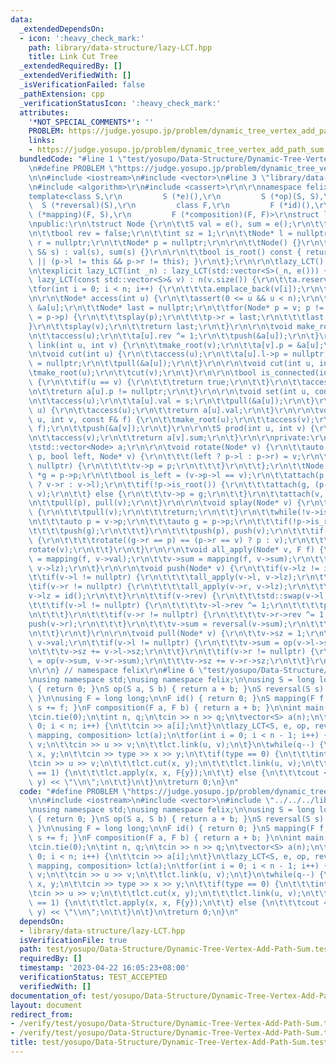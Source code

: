 ```yaml
---
data:
  _extendedDependsOn:
  - icon: ':heavy_check_mark:'
    path: library/data-structure/lazy-LCT.hpp
    title: Link Cut Tree
  _extendedRequiredBy: []
  _extendedVerifiedWith: []
  _isVerificationFailed: false
  _pathExtension: cpp
  _verificationStatusIcon: ':heavy_check_mark:'
  attributes:
    '*NOT_SPECIAL_COMMENTS*': ''
    PROBLEM: https://judge.yosupo.jp/problem/dynamic_tree_vertex_add_path_sum
    links:
    - https://judge.yosupo.jp/problem/dynamic_tree_vertex_add_path_sum
  bundledCode: "#line 1 \"test/yosupo/Data-Structure/Dynamic-Tree-Vertex-Add-Path-Sum.test.cpp\"\
    \n#define PROBLEM \"https://judge.yosupo.jp/problem/dynamic_tree_vertex_add_path_sum\"\
    \n\n#include <iostream>\n#include <vector>\n#line 3 \"library/data-structure/lazy-LCT.hpp\"\
    \n#include <algorithm>\r\n#include <cassert>\r\n\r\nnamespace felix {\r\n\r\n\
    template<class S,\r\n         S (*e)(),\r\n         S (*op)(S, S),\r\n       \
    \  S (*reversal)(S),\r\n         class F,\r\n         F (*id)(),\r\n         S\
    \ (*mapping)(F, S),\r\n         F (*composition)(F, F)>\r\nstruct lazy_LCT {\r\
    \npublic:\r\n\tstruct Node {\r\n\t\tS val = e(), sum = e();\r\n\t\tF lz = id();\r\
    \n\t\tbool rev = false;\r\n\t\tint sz = 1;\r\n\t\tNode* l = nullptr;\r\n\t\tNode*\
    \ r = nullptr;\r\n\t\tNode* p = nullptr;\r\n\r\n\t\tNode() {}\r\n\t\tNode(const\
    \ S& s) : val(s), sum(s) {}\r\n\r\n\t\tbool is_root() const { return p == nullptr\
    \ || (p->l != this && p->r != this); }\r\n\t};\r\n\r\n\tlazy_LCT() : n(0) {}\r\
    \n\texplicit lazy_LCT(int _n) : lazy_LCT(std::vector<S>(_n, e())) {}\r\n\texplicit\
    \ lazy_LCT(const std::vector<S>& v) : n(v.size()) {\r\n\t\ta.reserve(n);\r\n\t\
    \tfor(int i = 0; i < n; i++) {\r\n\t\t\ta.emplace_back(v[i]);\r\n\t\t}\r\n\t}\r\
    \n\r\n\tNode* access(int u) {\r\n\t\tassert(0 <= u && u < n);\r\n\t\tNode* v =\
    \ &a[u];\r\n\t\tNode* last = nullptr;\r\n\t\tfor(Node* p = v; p != nullptr; p\
    \ = p->p) {\r\n\t\t\tsplay(p);\r\n\t\t\tp->r = last;\r\n\t\t\tlast = p;\r\n\t\t\
    }\r\n\t\tsplay(v);\r\n\t\treturn last;\r\n\t}\r\n\r\n\tvoid make_root(int u) {\r\
    \n\t\taccess(u);\r\n\t\ta[u].rev ^= 1;\r\n\t\tpush(&a[u]);\r\n\t}\r\n\r\n\tvoid\
    \ link(int u, int v) {\r\n\t\tmake_root(v);\r\n\t\ta[v].p = &a[u];\r\n\t}\r\n\r\
    \n\tvoid cut(int u) {\r\n\t\taccess(u);\r\n\t\ta[u].l->p = nullptr;\r\n\t\ta[u].l\
    \ = nullptr;\r\n\t\tpull(&a[u]);\r\n\t}\r\n\r\n\tvoid cut(int u, int v) {\r\n\t\
    \tmake_root(u);\r\n\t\tcut(v);\r\n\t}\r\n\r\n\tbool is_connected(int u, int v)\
    \ {\r\n\t\tif(u == v) {\r\n\t\t\treturn true;\r\n\t\t}\r\n\t\taccess(u), access(v);\r\
    \n\t\treturn a[u].p != nullptr;\r\n\t}\r\n\r\n\tvoid set(int u, const S& s) {\r\
    \n\t\taccess(u);\r\n\t\ta[u].val = s;\r\n\t\tpull(&a[u]);\r\n\t}\r\n\r\n\tS get(int\
    \ u) {\r\n\t\taccess(u);\r\n\t\treturn a[u].val;\r\n\t}\r\n\r\n\tvoid apply(int\
    \ u, int v, const F& f) {\r\n\t\tmake_root(u);\r\n\t\taccess(v);\r\n\t\tall_apply(&a[v],\
    \ f);\r\n\t\tpush(&a[v]);\r\n\t}\r\n\r\n\tS prod(int u, int v) {\r\n\t\tmake_root(u);\r\
    \n\t\taccess(v);\r\n\t\treturn a[v].sum;\r\n\t}\r\n\r\nprivate:\r\n\tint n;\r\n\
    \tstd::vector<Node> a;\r\n\r\n\tvoid rotate(Node* v) {\r\n\t\tauto attach = [](Node*\
    \ p, bool left, Node* v) {\r\n\t\t\t(left ? p->l : p->r) = v;\r\n\t\t\tif(v !=\
    \ nullptr) {\r\n\t\t\t\tv->p = p;\r\n\t\t\t}\r\n\t\t};\r\n\t\tNode *p = v->p,\
    \ *g = p->p;\r\n\t\tbool is_left = (v->p->l == v);\r\n\t\tattach(p, is_left, is_left\
    \ ? v->r : v->l);\r\n\t\tif(!p->is_root()) {\r\n\t\t\tattach(g, (p->p->l == p),\
    \ v);\r\n\t\t} else {\r\n\t\t\tv->p = g;\r\n\t\t}\r\n\t\tattach(v, !is_left, p);\r\
    \n\t\tpull(p), pull(v);\r\n\t}\r\n\r\n\tvoid splay(Node* v) {\r\n\t\tif(v->is_root())\
    \ {\r\n\t\t\tpull(v);\r\n\t\t\treturn;\r\n\t\t}\r\n\t\twhile(!v->is_root()) {\r\
    \n\t\t\tauto p = v->p;\r\n\t\t\tauto g = p->p;\r\n\t\t\tif(!p->is_root()) {\r\n\
    \t\t\t\tpush(g);\r\n\t\t\t}\r\n\t\t\tpush(p), push(v);\r\n\t\t\tif(!p->is_root())\
    \ {\r\n\t\t\t\trotate((g->r == p) == (p->r == v) ? p : v);\r\n\t\t\t}\r\n\t\t\t\
    rotate(v);\r\n\t\t}\r\n\t}\r\n\r\n\tvoid all_apply(Node* v, F f) {\r\n\t\tv->val\
    \ = mapping(f, v->val);\r\n\t\tv->sum = mapping(f, v->sum);\r\n\t\tv->lz = composition(f,\
    \ v->lz);\r\n\t}\r\n\r\n\tvoid push(Node* v) {\r\n\t\tif(v->lz != id()) {\r\n\t\
    \t\tif(v->l != nullptr) {\r\n\t\t\t\tall_apply(v->l, v->lz);\r\n\t\t\t}\r\n\t\t\
    \tif(v->r != nullptr) {\r\n\t\t\t\tall_apply(v->r, v->lz);\r\n\t\t\t}\r\n\t\t\t\
    v->lz = id();\r\n\t\t}\r\n\t\tif(v->rev) {\r\n\t\t\tstd::swap(v->l, v->r);\r\n\
    \t\t\tif(v->l != nullptr) {\r\n\t\t\t\tv->l->rev ^= 1;\r\n\t\t\t\tpush(v->l);\r\
    \n\t\t\t}\r\n\t\t\tif(v->r != nullptr) {\r\n\t\t\t\tv->r->rev ^= 1;\r\n\t\t\t\t\
    push(v->r);\r\n\t\t\t}\r\n\t\t\tv->sum = reversal(v->sum);\r\n\t\t\tv->rev = false;\r\
    \n\t\t}\r\n\t}\r\n\r\n\tvoid pull(Node* v) {\r\n\t\tv->sz = 1;\r\n\t\tv->sum =\
    \ v->val;\r\n\t\tif(v->l != nullptr) {\r\n\t\t\tv->sum = op(v->l->sum, v->sum);\r\
    \n\t\t\tv->sz += v->l->sz;\r\n\t\t}\r\n\t\tif(v->r != nullptr) {\r\n\t\t\tv->sum\
    \ = op(v->sum, v->r->sum);\r\n\t\t\tv->sz += v->r->sz;\r\n\t\t}\r\n\t}\r\n};\r\
    \n\r\n} // namespace felix\r\n#line 6 \"test/yosupo/Data-Structure/Dynamic-Tree-Vertex-Add-Path-Sum.test.cpp\"\
    \nusing namespace std;\nusing namespace felix;\n\nusing S = long long;\n\nS e()\
    \ { return 0; }\nS op(S a, S b) { return a + b; }\nS reversal(S s) { return s;\
    \ }\n\nusing F = long long;\n\nF id() { return 0; }\nS mapping(F f, S s) { return\
    \ s += f; }\nF composition(F a, F b) { return a + b; }\n\nint main() {\n\tios::sync_with_stdio(false);\n\
    \tcin.tie(0);\n\tint n, q;\n\tcin >> n >> q;\n\tvector<S> a(n);\n\tfor(int i =\
    \ 0; i < n; i++) {\n\t\tcin >> a[i];\n\t}\n\tlazy_LCT<S, e, op, reversal, F, id,\
    \ mapping, composition> lct(a);\n\tfor(int i = 0; i < n - 1; i++) {\n\t\tint u,\
    \ v;\n\t\tcin >> u >> v;\n\t\tlct.link(u, v);\n\t}\n\twhile(q--) {\n\t\tint type,\
    \ x, y;\n\t\tcin >> type >> x >> y;\n\t\tif(type == 0) {\n\t\t\tint u, v;\n\t\t\
    \tcin >> u >> v;\n\t\t\tlct.cut(x, y);\n\t\t\tlct.link(u, v);\n\t\t} else if(type\
    \ == 1) {\n\t\t\tlct.apply(x, x, F{y});\n\t\t} else {\n\t\t\tcout << lct.prod(x,\
    \ y) << \"\\n\";\n\t\t}\n\t}\n\treturn 0;\n}\n"
  code: "#define PROBLEM \"https://judge.yosupo.jp/problem/dynamic_tree_vertex_add_path_sum\"\
    \n\n#include <iostream>\n#include <vector>\n#include \"../../../library/data-structure/lazy-LCT.hpp\"\
    \nusing namespace std;\nusing namespace felix;\n\nusing S = long long;\n\nS e()\
    \ { return 0; }\nS op(S a, S b) { return a + b; }\nS reversal(S s) { return s;\
    \ }\n\nusing F = long long;\n\nF id() { return 0; }\nS mapping(F f, S s) { return\
    \ s += f; }\nF composition(F a, F b) { return a + b; }\n\nint main() {\n\tios::sync_with_stdio(false);\n\
    \tcin.tie(0);\n\tint n, q;\n\tcin >> n >> q;\n\tvector<S> a(n);\n\tfor(int i =\
    \ 0; i < n; i++) {\n\t\tcin >> a[i];\n\t}\n\tlazy_LCT<S, e, op, reversal, F, id,\
    \ mapping, composition> lct(a);\n\tfor(int i = 0; i < n - 1; i++) {\n\t\tint u,\
    \ v;\n\t\tcin >> u >> v;\n\t\tlct.link(u, v);\n\t}\n\twhile(q--) {\n\t\tint type,\
    \ x, y;\n\t\tcin >> type >> x >> y;\n\t\tif(type == 0) {\n\t\t\tint u, v;\n\t\t\
    \tcin >> u >> v;\n\t\t\tlct.cut(x, y);\n\t\t\tlct.link(u, v);\n\t\t} else if(type\
    \ == 1) {\n\t\t\tlct.apply(x, x, F{y});\n\t\t} else {\n\t\t\tcout << lct.prod(x,\
    \ y) << \"\\n\";\n\t\t}\n\t}\n\treturn 0;\n}\n"
  dependsOn:
  - library/data-structure/lazy-LCT.hpp
  isVerificationFile: true
  path: test/yosupo/Data-Structure/Dynamic-Tree-Vertex-Add-Path-Sum.test.cpp
  requiredBy: []
  timestamp: '2023-04-22 16:05:23+08:00'
  verificationStatus: TEST_ACCEPTED
  verifiedWith: []
documentation_of: test/yosupo/Data-Structure/Dynamic-Tree-Vertex-Add-Path-Sum.test.cpp
layout: document
redirect_from:
- /verify/test/yosupo/Data-Structure/Dynamic-Tree-Vertex-Add-Path-Sum.test.cpp
- /verify/test/yosupo/Data-Structure/Dynamic-Tree-Vertex-Add-Path-Sum.test.cpp.html
title: test/yosupo/Data-Structure/Dynamic-Tree-Vertex-Add-Path-Sum.test.cpp
---
```

